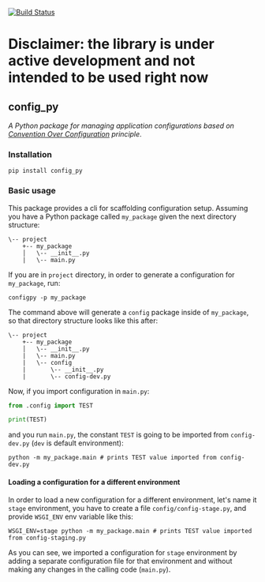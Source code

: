 [![Build Status](https://travis-ci.org/pavloo/config_py.svg?branch=master)](https://travis-ci.org/pavloo/config_py)

# Disclaimer: the library is under active development and not intended to be used right now

## config_py
*A Python package for managing application configurations based on [Convention Over Configuration](https://en.wikipedia.org/wiki/Convention_over_configuration) principle*.

### Installation
```
pip install config_py
```

### Basic usage
This package provides a cli for scaffolding configuration setup. Assuming you have a Python package called `my_package` given the next directory structure:
```
\-- project
    +-- my_package
    │   \-- __init__.py
    |   \-- main.py
```
If you are in `project` directory, in order to generate a configuration for `my_package`, run:
```
configpy -p my_package
```
The command above will generate a `config` package inside of `my_package`, so that directory structure looks like this after:
```
\-- project
    +-- my_package
    │   \-- __init__.py
    |   \-- main.py
    |   \-- config
    |       \-- __init__.py
    |       \-- config-dev.py
```
Now, if you import configuration in `main.py`:
```python
from .config import TEST

print(TEST)
```
and you run `main.py`, the constant `TEST` is going to be imported from `config-dev.py` (`dev` is default environment):
```
python -m my_package.main # prints TEST value imported from config-dev.py
```

#### Loading a configuration for a different environment
In order to load a new configuration for a different environment, let's name it `stage` environment, you have to create a file `config/config-stage.py`, and provide `WSGI_ENV` env variable like this:
```
WSGI_ENV=stage python -m my_package.main # prints TEST value imported from config-staging.py
```
As you can see, we imported a configuration for `stage` environment by adding a separate configuration file for that environment and without making any changes in the calling code (`main.py`).
